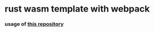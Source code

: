 # rust wasm template with webpack


### usage of [this repository](https://github.com/wwwcomcomcomcom/rust-wasm)